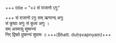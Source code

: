 +++
title = "०२ सं राजानो ऽगुः"

+++
सं राजानो ऽगुः सम् ऋणान्य् अगुः  
सं कुष्ठा अगुः सं कुला अगुः ।  
सम् अस्मासु सुष्वप्न्यं  
निर् द्विषते दुष्वप्न्यं सुवामः ॥ +++(Bhatt. duḥṣvapnyaṃ)+++
